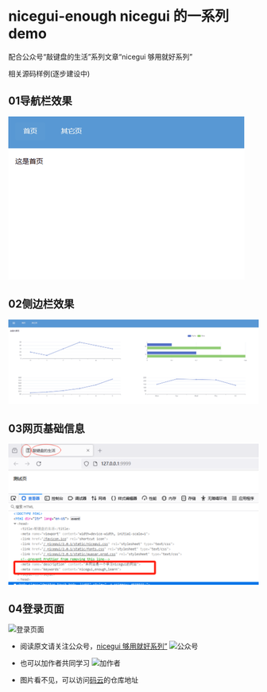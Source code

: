 # nicegui-enough nicegui 的一系列demo

配合公众号“敲键盘的生活”系列文章“nicegui 够用就好系列”

相关源码样例(逐步建设中)

## 01导航栏效果 

![导航栏](01导航栏/菜单栏.gif)

## 02侧边栏效果 
![侧边栏](02侧边栏/侧边栏.gif)

## 03网页基础信息 
![基础信息](03网页基础信息/基础信息.png)

## 04登录页面 
![登录页面](04登录页面/登录页面.gif)

- 阅读原文请关注公众号，[nicegui 够用就好系列”](https://mp.weixin.qq.com/mp/appmsgalbum?__biz=Mzg5NjQzNTg5OA==&action=getalbum&album_id=3621183102564827145#wechat_redirect) 
  ![公众号](https://tucdn.wpon.cn/2024/08/23/2b8480d80f569.png)
- 也可以加作者共同学习 
  ![加作者](https://tucdn.wpon.cn/2024/10/09/5ff875dcd7166.png)

- 图片看不见，可以访问[码云](https://gitee.com/thekingofhero/nicegui-enough)的仓库地址